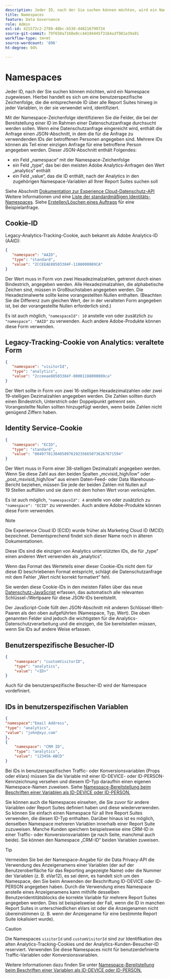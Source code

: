 ```yaml
---
description: Jeder ID, nach der Sie suchen können möchten, wird ein Namespace zugewiesen. Hierbei handelt es sich um eine benutzerspezifische Zeichenfolge, die die entsprechende ID über alle Report Suites hinweg in jeder Variablen, in der sie verwendet wird, identifiziert.
title: Namespaces
feature: Data Governance
role: Admin
exl-id: 421572c2-2789-48bc-b530-d48216799724
source-git-commit: 79f650a7168e0cc44194445f3164a3f981e39a91
workflow-type: tm+mt
source-wordcount: '896'
ht-degree: 94%

---
```


# Namespaces

Jeder ID, nach der Sie suchen können möchten, wird ein Namespace zugewiesen. Hierbei handelt es sich um eine benutzerspezifische Zeichenfolge, die die entsprechende ID über alle Report Suites hinweg in jeder Variablen, in der sie verwendet wird, identifiziert.

Mit der Namespace-Zeichenfolge identifizieren Sie die Felder, die bei der Bereitstellung einer ID im Rahmen einer Datenschutzanfrage durchsucht werden sollen. Wenn eine Datenschutzanfrage eingereicht wird, enthält die Anfrage einen JSON-Abschnitt, in dem die für die Anfrage zu verwendenden IDs der betroffenen Personen angegeben sind. Mehrere IDs können als Teil einer einzigen Anfrage für eine betroffene Person angegeben werden. Dieser JSON-Abschnitt enthält Folgendes:

* ein Feld „namespace“ mit der Namespace-Zeichenfolge
* ein Feld „type“, das bei den meisten Adobe Analytics-Anfragen den Wert „analytics“ enthält
* ein Feld „value“, das die ID enthält, nach der Analytics in den zugehörigen Namespace-Variablen all Ihrer Report Suites suchen soll

Siehe Abschnitt [Dokumentation zur Experience Cloud-Datenschutz-API](https://experienceleague.adobe.com/docs/experience-platform/privacy/api/overview.html?lang=de) Weitere Informationen und eine [Liste der standardmäßigen Identitäts-Namespaces](https://experienceleague.adobe.com/en/docs/experience-platform/privacy/api/appendix#standard-namespaces). Siehe [Erstellen/Löschen eines Auftrags](https://experienceleague.adobe.com/en/docs/experience-platform/privacy/api/privacy-jobs#access-delete) für eine Beispielanfrage.

## Cookie-ID

Legacy-Analytics-Tracking-Cookie, auch bekannt als Adobe Analytics-ID (AAID):

```json
{
   "namespace": "AAID",
   "type": "standard",
   "value": "2CCEEAE88503384F-1188000089CA"
}
```

Der Wert muss in Form von zwei Hexadezimalzahlen, getrennt durch einen Bindestrich, angegeben werden. Alle Hexadezimalzahlen, die alphabetische Zeichen sind, müssen in Großbuchstaben angegeben werden. Die Hexadezimalwerte sollte keine vorangestellten Nullen enthalten. (Beachten Sie die Differenz zum gleichen Wert, der in der veralteten Form angegeben ist, bei der vorangestellte Nullen erforderlich sind.)

Es ist auch möglich, `"namespaceId": 10` anstelle von oder zusätzlich zu `"namespace": "AAID"` zu verwenden. Auch andere Adobe-Produkte können diese Form verwenden.

## Legacy-Tracking-Cookie von Analytics: veraltete Form

```json
{
   "namespace": "visitorId",
   "type": "analytics",
   "value": "2cceeae88503384f-00001188000089ca"
}
```

Der Wert sollte in Form von zwei 16-stelligen Hexadezimalzahlen oder zwei 19-stelligen Dezimalzahlen angegeben werden. Die Zahlen sollten durch einen Bindestrich, Unterstrich oder Doppelpunkt getrennt sein. Vorangestellte Nullen sollten hinzugefügt werden, wenn beide Zahlen nicht genügend Ziffern haben.

## Identity Service-Cookie

```json
{
   "namespace": "ECID",
   "type": "standard",
   "value": "00497781304058976192356650736267671594"
}
```

Der Wert muss in Form einer 38-stelligen Dezimalzahl angegeben werden. Wenn Sie diese Zahl aus den beiden Spalten „mcvisid\_high/low“ oder „post\_msvisid\_high/low“ aus einem Daten-Feed- oder Data Warehouse-Bericht beziehen, müssen Sie jede der beiden Zahlen mit Nullen auf 19 Stellen auffüllen und sie dann mit dem hohen Wert voran verknüpfen.

Es ist auch möglich, `"namespaceId": 4` anstelle von oder zusätzlich zu `"namespace": "ECID"` zu verwenden. Auch andere Adobe-Produkte können diese Form verwenden.

>[!NOTE]
>
>Die Experience Cloud ID (ECID) wurde früher als Marketing Cloud ID (MCID) bezeichnet. Dementsprechend findet sich dieser Name noch in älteren Dokumentationen.
>
>Diese IDs sind die einzigen von Analytics unterstützten IDs, die für „type“ einen anderen Wert verwenden als „analytics“.

Wenn das Format des Werteteils einer dieser Cookie-IDs nicht dem für diese ID beschriebenen Format entspricht, schlägt die Datenschutzanfrage mit dem Fehler „Wert nicht korrekt formatiert“ fehl.

Sie werden diese Cookie-IDs in den meisten Fällen über das neue [Datenschutz-JavaScript](https://developer.adobe.com/experience-platform-apis/references/privacy-service/) erfassen, das automatisch alle relevanten Schlüssel-/Wertpaare für diese JSON-IDs bereitstellt.

Der JavaScript-Code füllt den JSON-Abschnitt mit anderen Schlüssel-Wert-Paaren als den oben aufgeführten (Namespace, Typ, Wert). Die oben genannten Felder sind jedoch die wichtigsten für die Analytics-Datenschutzverarbeitung und die einzigen, die Sie bereitstellen müssen, wenn Sie IDs auf andere Weise erfassen.

## Benutzerspezifische Besucher-ID

```json
{
    "namespace": "customVisitorID",
    "type": "analytics",
    "value": "<ID>"
}
```

Auch für die benutzerspezifische Besucher-ID wird der Namespace vordefiniert.

## IDs in benutzerspezifischen Variablen

```json
{
"namespace":"Email Address",
"type": "analytics", 
"value": "john@xyz.com" 
}, 
{
    "namespace": "CRM ID", 
    "type": "analytics",
    "value": "123456-ABCD" 
}
```

Bei IDs in benutzerspezifischen Traffic- oder Konversionsvariablen (Props oder eVars) müssen Sie die Variable mit einer ID-DEVICE- oder ID-PERSON-Kennzeichnung versehen und diesem ID-Typ daraufhin einen eigenen Namespace-Namen zuweisen. Siehe [Namespace-Bereitstellung beim Beschriften einer Variablen als ID-DEVICE oder ID-PERSON.](/help/admin/admin/c-data-governance/data-labeling/gdpr-labels.md)

Sie können auch die Namespaces einsehen, die Sie zuvor für andere Variablen oder Report Suites definiert haben und diese wiederverwenden. So können Sie einfach einen Namespace für all Ihre Report Suites verwenden, die diesen ID-Typ enthalten. Darüber hinaus ist es möglich, denselben Namespace mehreren Variablen innerhalb einer Report Suite zuzuweisen. Manche Kunden speichern beispielsweise eine CRM-ID in einer Traffic- oder Konversionsvariablen (je nach Seite, manchmal auch beide). Sie können den Namespace „CRM-ID“ beiden Variablen zuweisen.

>[!TIP]
>
>Vermeiden Sie bei der Namespace-Angabe für die Data Privacy-API die Verwendung des Anzeigenamens einer Variablen (der auf der Benutzeroberfläche für das Reporting angezeigte Name) oder die Nummer der Variablen (z. B. eVar12), es sei denn, es handelt sich um den Namespace, den Sie beim Anwenden der Beschriftung ID-DEVICE oder ID-PERSON angegeben haben. Durch die Verwendung eines Namespace anstelle eines Anzeigenamens kann mithilfe desselben Benutzeridentitätsblocks die korrekte Variable für mehrere Report Suites angegeben werden. Dies ist beispielsweise der Fall, wenn die ID in manchen Report Suites in unterschiedlichen eVars ist oder die Anzeigenamen nicht übereinstimmen (z. B. wenn der Anzeigename für eine bestimmte Report Suite lokalisiert wurde).

>[!CAUTION]
>
>Die Namespaces `visitorId` und `customVisitorId` sind zur Identifikation des alten Analytics-Tracking-Cookies und der Analytics-Kunden-Besucher-ID reserviert. Verwenden Sie diese Namespaces nicht für benutzerdefinierte Traffic-Variablen oder Konversionsvariablen.

Weitere Informationen dazu finden Sie unter [Namespace-Bereitstellung beim Beschriften einer Variablen als ID-DEVICE oder ID-PERSON.](/help/admin/admin/c-data-governance/data-labeling/gdpr-labels.md)
